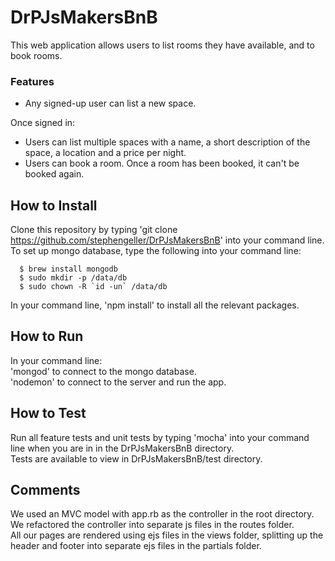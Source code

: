 # DrPJsMakersBnB
This web application allows users to list rooms they have available, and to book rooms.
### Features
- Any signed-up user can list a new space. 
 
Once signed in:  
- Users can list multiple spaces with a name, a short description of the space, a location and a price per night.  
- Users can book a room. Once a room has been booked, it can't be booked again.  

How to Install
-----
Clone this repository by typing 'git clone https://github.com/stephengeller/DrPJsMakersBnB' into your command line.  
To set up mongo database, type the following into your command line:  
````
  $ brew install mongodb 
  $ sudo mkdir -p /data/db
  $ sudo chown -R `id -un` /data/db
````
In your command line, 'npm install' to install all the relevant packages.


How to Run
-----
In your command line:  
  'mongod' to connect to the mongo database.  
  'nodemon' to connect to the server and run the app.  
  
How to Test
-----
Run all feature tests and unit tests by typing 'mocha' into your command line when you are in in the DrPJsMakersBnB directory.  
Tests are available to view in DrPJsMakersBnB/test directory.  

Comments
-----
We used an MVC model with app.rb as the controller in the root directory.  
We refactored the controller into separate js files in the routes folder.  
All our pages are rendered using ejs files in the views folder, splitting up the header and footer into separate ejs files in the partials folder.